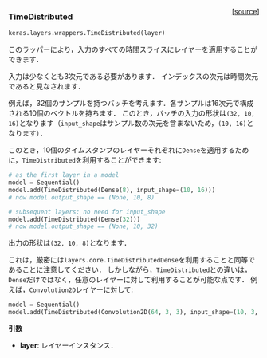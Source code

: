 <span style="float:right;">[[source]](https://github.com/fchollet/keras/blob/master/keras/layers/wrappers.py#L43)</span>
### TimeDistributed

```python
keras.layers.wrappers.TimeDistributed(layer)
```

このラッパーにより，入力のすべての時間スライスにレイヤーを適用することができます．

入力は少なくとも3次元である必要があります．
インデックスの次元は時間次元であると見なされます．

例えば，32個のサンプルを持つバッチを考えます．各サンプルは16次元で構成される10個のベクトルを持ちます．
このとき，バッチの入力の形状は`(32, 10, 16)`となります（`input_shape`はサンプル数の次元を含まないため，`(10, 16)`となります）．

このとき，10個のタイムスタンプのレイヤーそれぞれに`Dense`を適用するために，`TimeDistributed`を利用することができます:

```python
# as the first layer in a model
model = Sequential()
model.add(TimeDistributed(Dense(8), input_shape=(10, 16)))
# now model.output_shape == (None, 10, 8)

# subsequent layers: no need for input_shape
model.add(TimeDistributed(Dense(32)))
# now model.output_shape == (None, 10, 32)
```

出力の形状は`(32, 10, 8)`となります．

これは，厳密には`layers.core.TimeDistributedDense`を利用することと同等であることに注意してください．
しかしながら，`TimeDistributed`との違いは，`Dense`だけではなく，任意のレイヤーに対して利用することが可能な点です．
例えば，`Convolution2D`レイヤーに対して:

```python
model = Sequential()
model.add(TimeDistributed(Convolution2D(64, 3, 3), input_shape=(10, 3, 299, 299)))
```

__引数__

- __layer__: レイヤーインスタンス．
